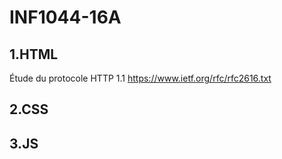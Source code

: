 # INF1044-16A

## 1.HTML
  Étude du protocole HTTP 1.1
  https://www.ietf.org/rfc/rfc2616.txt

## 2.CSS

## 3.JS
